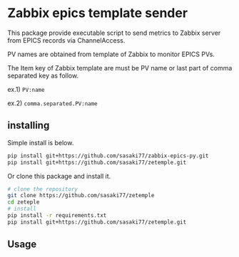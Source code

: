 # Zabbix epics template sender
This package provide executable script to send metrics to Zabbix server from EPICS records via ChannelAccess.

PV names are obtained from template of Zabbix to monitor EPICS PVs.

The Item key of Zabbix template are must be PV name or last part of comma separated key as follow.

ex.1) `PV:name`

ex.2) `comma.separated.PV:name`

## installing

Simple install is below.

```bash
pip install git+https://github.com/sasaki77/zabbix-epics-py.git
pip install git+https://github.com/sasaki77/zetemple.git
```

Or clone this package and install it.

```bash
# clone the repository
git clone https://github.com/sasaki77/zetemple
cd zeteple
# install
pip install -r requirements.txt
pip install git+https://github.com/sasaki77/zetemple.git
```

## Usage

```bash
```
